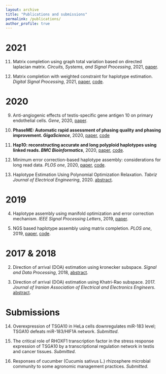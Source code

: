 ```yaml
---
layout: archive
title: "Publications and submissions"
permalink: /publications/
author_profile: true
---
```



# 2021

11. Matrix completion using graph total variation based on directed laplacian matrix. *Circuits, Systems, and Signal Processing*, 2021, [paper](https://link.springer.com/article/10.1007/s00034-020-01613-5).

10. Matrix completion with weighted constraint for haplotype estimation. *Digital Signal Processing*, 2021, [paper](https://www.sciencedirect.com/science/article/pii/S1051200420302256), [code](https://github.com/smajidian/WeightedMC).

# 2020

9. Anti-angiogenic effects of testis-specific gene antigen 10 on primary endothelial cells. *Gene*, 2020, [paper](https://www.sciencedirect.com/science/article/pii/S0378111920305254).

8. **PhaseME: Automatic rapid assessment of phasing quality and phasing improvement. *GigaScience***, 2020, [paper](https://academic.oup.com/gigascience/article/9/7/giaa078/5875849), [code](https://github.com/smajidian/phaseme)

7. **Hap10: reconstructing accurate and long polyploid haplotypes using linked reads. *BMC Bioinformatics***, 2020, [paper](https://www.biorxiv.org/content/10.1101/2020.01.08.899013v1.abstract),  [code](https://github.com/smajidian/Hap10).

6. Minimum error correction-based haplotype assembly: considerations for long read data. *PLOS one*, 2020, [paper](https://arxiv.org/abs/1803.05019v2), [code](https://github.com/smajidian/MEC).

5. Haplotype Estimation Using Polynomial Optimization Relaxation. *Tabriz Journal of Electrical Engineering*, 2020. [abstract](https://tjee.tabrizu.ac.ir/article_10974_en.html).

# 2019

4. Haplotype assembly using manifold optimization and error correction mechanism. *IEEE Signal Processing Letters*, 2019, [paper](https://ieeexplore.ieee.org/document/8686170).

3. NGS based haplotype assembly using matrix completion. *PLOS one*, 2019, [paper](https://journals.plos.org/plosone/article?id=10.1371/journal.pone.0214455), [code](https://github.com/smajidian/HapMC).

# 2017 & 2018
2. Direction of arrival (DOA) estimation using kronecker subspace. *Signal and Data Processing*, 2018, [abstract](http://dx.doi.org/10.29252/jsdp.15.1.29).


1. Direction of arrival (DOA) estimation using Khatri-Rao subspace. 2017. *Journal of Iranian Association of Electrical and Electronics Engineers*. [abstract](http://jiaeee.com/article-1-386-en.html).

# Submissions

14. Overexpression of TSGA10 in HeLa cells downregulates miR-183 level; TSGA10 defeats miR-183/HIF1A network. *Submitted*.

13. The critical role of RHOXF1 transcription factor in the stress response expression of TSGA10 by a transcriptional regulation network in testis and cancer tissues. *Submitted*.

12. Responses of cucumber (Cucumis sativus L.) rhizosphere microbial community to some agronomic management practices. *Submitted*.
